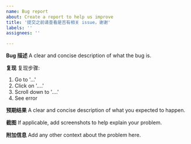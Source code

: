 ```yaml
---
name: Bug report
about: Create a report to help us improve
title: '提交之前请查看是否有相关 issue，谢谢'
labels: ''
assignees: ''

---
```


**Bug 描述**
A clear and concise description of what the bug is.

**复现**
复现步骤:
1. Go to '...'
2. Click on '....'
3. Scroll down to '....'
4. See error

**预期结果**
A clear and concise description of what you expected to happen.

**截图**
If applicable, add screenshots to help explain your problem.


**附加信息**
Add any other context about the problem here.
